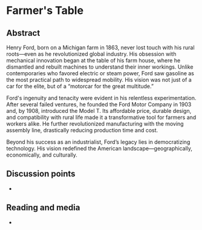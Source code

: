 # Farmer's Table


## Abstract


Henry Ford, born on a Michigan farm in 1863, never lost touch with his rural roots—even as he revolutionized global industry. His obsession with mechanical innovation began at the table of his farm house, where he dismantled and rebuilt machines to understand their inner workings. Unlike contemporaries who favored electric or steam power, Ford saw gasoline as the most practical path to widespread mobility. His vision was not just of a car for the elite, but of a “motorcar for the great multitude.”

Ford's ingenuity and tenacity were evident in his relentless experimentation. After several failed ventures, he founded the Ford Motor Company in 1903 and, by 1908, introduced the Model T. Its affordable price, durable design, and compatibility with rural life made it a transformative tool for farmers and workers alike. He further revolutionized manufacturing with the moving assembly line, drastically reducing production time and cost.

Beyond his success as an industrialist, Ford’s legacy lies in democratizing technology. His vision redefined the American landscape—geographically, economically, and culturally.

## Discussion points

*


## Reading and media

*
